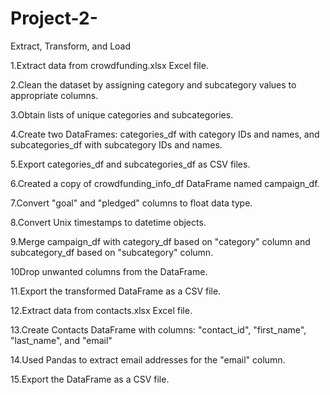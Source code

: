 # Project-2-


Extract, Transform, and Load

1.Extract data from crowdfunding.xlsx Excel file.

2.Clean the dataset by assigning category and subcategory values to appropriate columns.

3.Obtain lists of unique categories and subcategories.

4.Create two DataFrames: categories_df with category IDs and names, and subcategories_df with subcategory IDs and names.

5.Export categories_df and subcategories_df as CSV files.

6.Created a copy of crowdfunding_info_df DataFrame named campaign_df.

7.Convert "goal" and "pledged" columns to float data type.

8.Convert Unix timestamps to datetime objects.

9.Merge campaign_df with category_df based on "category" column and subcategory_df based on "subcategory" column.

10Drop unwanted columns from the DataFrame.

11.Export the transformed DataFrame as a CSV file.

12.Extract data from contacts.xlsx Excel file.

13.Create Contacts DataFrame with columns: "contact_id", "first_name", "last_name", and "email"

14.Used Pandas to extract email addresses for the "email" column.

15.Export the DataFrame as a CSV file.
